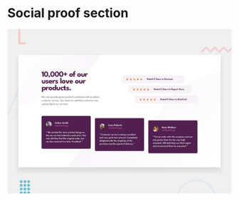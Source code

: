 # Social proof section

![Design preview for the Social proof section coding challenge](./design/desktop-preview.jpg)
